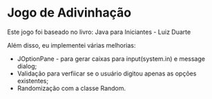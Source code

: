 <h1>Jogo de Adivinhação</h1>

<p>Este jogo foi baseado no livro: Java para Iniciantes - Luiz Duarte</p>
<p>Além disso, eu implementei várias melhorias: </p>
<ul>
  <li>JOptionPane - para gerar caixas para input(system.in) e message dialog;</li>
  <li>Validação para verfiicar se o usuário digitou apenas as opções existentes;</li>
  <li>Randomização com a classe Random.</li>

